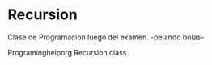 Recursion
=========

Clase de Programacion luego del examen. -pelando bolas-

Programinghelporg Recursion class
